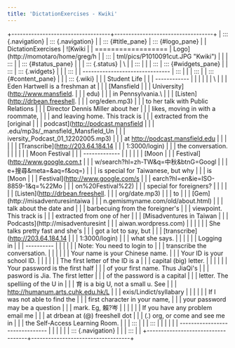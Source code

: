 ```yaml
---
title: 'DictationExercises - Kwiki'
---
```


+-----------------------------------+-----------------------------------+
| ::: {.navigation}                 | ::: {.navigation}                 |
| ::: {#title_pane}                 | ::: {#logo_pane}                  |
| DictationExercises                | ![Kwiki                           |
| ==================                | Logo](http://momotaro/home/greg/h |
| :::                               | tml/pics/P1010091cut.JPG "Kwiki") |
|                                   | :::                               |
| ::: {#status_pane}                |                                   |
| ::: {.status}                     | \                                 |
| :::                               |                                   |
| :::                               | ::: {#widgets_pane}               |
| :::                               | ::: {.widgets}                    |
|                                   | :::                               |
| -------------------------------   | :::                               |
|                                   | :::                               |
| ::: {#content_pane}               |                                   |
| ::: {.wiki}                       |                                   |
| Student Life                      |                                   |
| ------------                      |                                   |
|                                   |                                   |
| \                                 |                                   |
| Eden Hartwell is a freshman at    |                                   |
| [Mansfield                        |                                   |
| University](http://www.mansfield. |                                   |
| edu)                              |                                   |
| in Pennsylvania.\                 |                                   |
| [Listen](http://drbean.freeshell. |                                   |
| org/eden.mp3)                     |                                   |
| to her talk with Public Relations |                                   |
| Director Dennis Miller about her  |                                   |
| likes, moving in with a roommate, |                                   |
| and leaving home. This track is   |                                   |
| extracted from the [original      |                                   |
| podcast](http://podcast.mansfield |                                   |
| .edu/mp3s/_mansfield_Mansfield_Un |                                   |
| iversity_Podcast_01_12202005.mp3) |                                   |
| at <http://podcast.mansfield.edu> |                                   |
|                                   |                                   |
| [Transcribe](http://203.64.184.14 |                                   |
| 1:3000/login)                     |                                   |
| the conversation.                 |                                   |
|                                   |                                   |
| Moon Festival                     |                                   |
| -------------                     |                                   |
|                                   |                                   |
| [Moon                             |                                   |
| Festival](http://www.google.com.t |                                   |
| w/search?hl=zh-TW&q=中秋&btnG=Googl |                                 |
| e+搜尋&meta=&aq=f&oq=)            |                                   |
| is special for Taiwanese, but why |                                   |
| is [Moon                          |                                   |
| Festival](http://www.google.com/s |                                   |
| earch?hl=en&ie=ISO-8859-1&q=%22Mo |                                   |
| on%20Festival%22)                 |                                   |
| special for foreigners?           |                                   |
|                                   |                                   |
| [Listen](http://drbean.freeshell. |                                   |
| org/date.mp3)                     |                                   |
| to                                |                                   |
| [Gem](http://misadventuresintaiwa |                                   |
| n.gemismyname.com/old/about.html) |                                   |
| talk about the date and           |                                   |
| barbecuing from the foreigner\'s  |                                   |
| viewpoint. This track is          |                                   |
| extracted from one of her         |                                   |
| [Misadventures in Taiwan          |                                   |
| Podcasts](http://misadventuresint |                                   |
| aiwan.wordpress.com)              |                                   |
|                                   |                                   |
| She talks pretty fast and she\'s  |                                   |
| got a lot to say, but             |                                   |
| [transcribe](http://203.64.184.14 |                                   |
| 1:3000/login)                     |                                   |
| what she says.                    |                                   |
|                                   |                                   |
| Logging in                        |                                   |
| ----------                        |                                   |
|                                   |                                   |
| Note: You need to login to        |                                   |
| transcribe the conversation.      |                                   |
|                                   |                                   |
| Your name is your Chinese name.   |                                   |
| Your ID is your school ID.        |                                   |
|                                   |                                   |
| The first letter of the ID is a   |                                   |
| capital (big) letter.             |                                   |
|                                   |                                   |
| Your password is the first half   |                                   |
| of your first name. Thus JiaQi\'s |                                   |
| pasword is Jia. The first letter  |                                   |
| of the password is a capital      |                                   |
| letter. The spelliing of the U in |                                   |
| 育 is a big U, not a small u. See |                                   |
| http://humanum.arts.cuhk.edu.hk/L |                                   |
| exis/Lindict/syllabary            |                                   |
|                                   |                                   |
| If I was not able to find the     |                                   |
| first character in your name,     |                                   |
| your password may be a question   |                                   |
| mark. Eg, 賴?岑                   |                                   |
|                                   |                                   |
| If you have any problem email me  |                                   |
| at drbean at (@) freeshell dot    |                                   |
| (.) org, or come and see me in    |                                   |
| the Self-Access Learning Room.    |                                   |
| :::                               |                                   |
| :::                               |                                   |
|                                   |                                   |
| -------------------------------   |                                   |
|                                   |                                   |
| ::: {.navigation}                 |                                   |
| :::                               |                                   |
+-----------------------------------+-----------------------------------+
